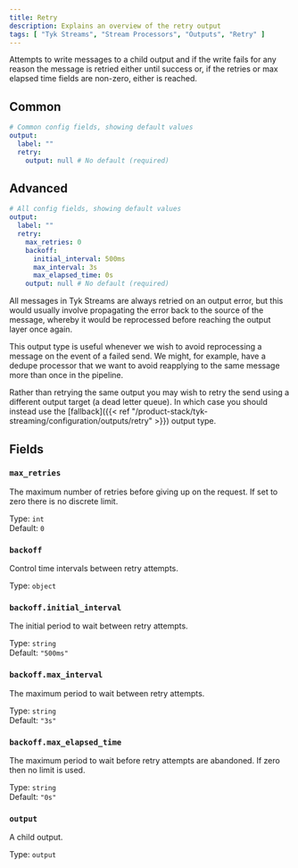 ```yaml
---
title: Retry
description: Explains an overview of the retry output
tags: [ "Tyk Streams", "Stream Processors", "Outputs", "Retry" ]
---
```


Attempts to write messages to a child output and if the write fails for any reason the message is retried either until success or, if the retries or max elapsed time fields are non-zero, either is reached.


## Common

```yml
# Common config fields, showing default values
output:
  label: ""
  retry:
    output: null # No default (required)
```

## Advanced

```yml
# All config fields, showing default values
output:
  label: ""
  retry:
    max_retries: 0
    backoff:
      initial_interval: 500ms
      max_interval: 3s
      max_elapsed_time: 0s
    output: null # No default (required)
```

All messages in Tyk Streams are always retried on an output error, but this would usually involve propagating the error back to the source of the message, whereby it would be reprocessed before reaching the output layer once again.

This output type is useful whenever we wish to avoid reprocessing a message on the event of a failed send. We might, for example, have a dedupe processor that we want to avoid reapplying to the same message more than once in the pipeline.

Rather than retrying the same output you may wish to retry the send using a different output target (a dead letter queue). In which case you should instead use the [fallback]({{< ref "/product-stack/tyk-streaming/configuration/outputs/retry" >}}) output type.

## Fields

### `max_retries`

The maximum number of retries before giving up on the request. If set to zero there is no discrete limit.


Type: `int`  
Default: `0`  

### `backoff`

Control time intervals between retry attempts.


Type: `object`  

### `backoff.initial_interval`

The initial period to wait between retry attempts.


Type: `string`  
Default: `"500ms"`  

### `backoff.max_interval`

The maximum period to wait between retry attempts.


Type: `string`  
Default: `"3s"`  

### `backoff.max_elapsed_time`

The maximum period to wait before retry attempts are abandoned. If zero then no limit is used.


Type: `string`  
Default: `"0s"`  

### `output`

A child output.


Type: `output`  

